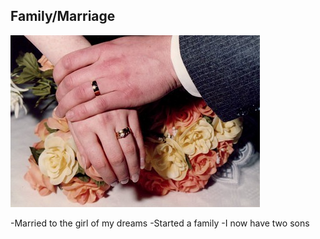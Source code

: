 ## Family/Marriage

![Jessica Powell's = Marriage](Jessica_Powell's.jpg)

-Married to the girl of my dreams
-Started a family
-I now have two sons